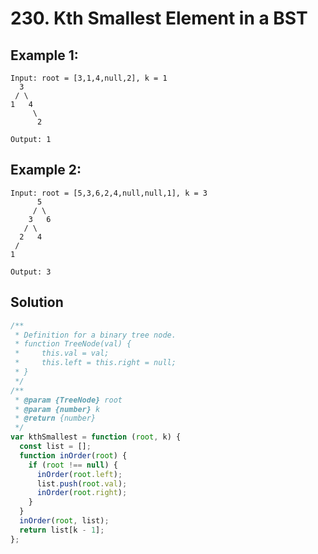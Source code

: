 # 230. Kth Smallest Element in a BST

## Example 1:

    Input: root = [3,1,4,null,2], k = 1
      3
     / \
    1   4
         \
          2

    Output: 1

## Example 2:

    Input: root = [5,3,6,2,4,null,null,1], k = 3
          5
         / \
        3   6
       / \
      2   4
     /
    1

    Output: 3

## Solution

```javascript
/**
 * Definition for a binary tree node.
 * function TreeNode(val) {
 *     this.val = val;
 *     this.left = this.right = null;
 * }
 */
/**
 * @param {TreeNode} root
 * @param {number} k
 * @return {number}
 */
var kthSmallest = function (root, k) {
  const list = [];
  function inOrder(root) {
    if (root !== null) {
      inOrder(root.left);
      list.push(root.val);
      inOrder(root.right);
    }
  }
  inOrder(root, list);
  return list[k - 1];
};
```
